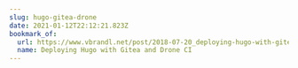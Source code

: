 ```yaml
---
slug: hugo-gitea-drone
date: 2021-01-12T22:12:21.823Z
bookmark_of:
  url: https://www.vbrandl.net/post/2018-07-20_deploying-hugo-with-gitea-and-droneci/
  name: Deploying Hugo with Gitea and Drone CI
---
```

